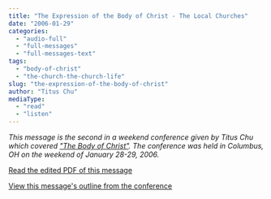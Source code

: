 ```yaml
---
title: "The Expression of the Body of Christ - The Local Churches"
date: "2006-01-29"
categories: 
  - "audio-full"
  - "full-messages"
  - "full-messages-text"
tags: 
  - "body-of-christ"
  - "the-church-the-church-life"
slug: "the-expression-of-the-body-of-christ"
author: "Titus Chu"
mediaType: 
  - "read"
  - "listen"
---
```


_This message is the second in a weekend conference given by Titus Chu which covered ["The Body of Christ"](https://www.asweetsavor.org/the-body-of-christ). The conference was held in Columbus, OH on the weekend of January 28-29, 2006._

[Read the edited PDF of this message](https://www.asweetsavor.org/wp-content/uploads/body-of-christ-02.pdf)

[View this message's outline from the conference](https://www.asweetsavor.org/wp-content/uploads/article-bible-body-of-christ-02-outline.pdf)
